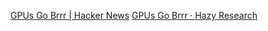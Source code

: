 
[GPUs Go Brrr | Hacker News](https://news.ycombinator.com/item?id=40337936)
[GPUs Go Brrr · Hazy Research](https://hazyresearch.stanford.edu/blog/2024-05-12-tk)
